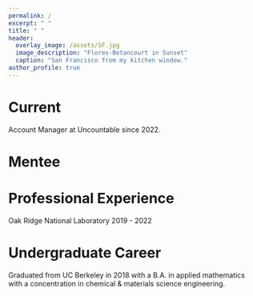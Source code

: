 ```yaml
---
permalink: /
excerpt: " "
title: " "
header:
  overlay_image: /assets/SF.jpg
  image_description: "Flores-Betancourt in Sunset"
  caption: "San Francisco from my kitchen window."
author_profile: true
---
```


# Current

Account Manager at Uncountable since 2022.

# Mentee

# Professional Experience
Oak Ridge National Laboratory 2019 - 2022

# Undergraduate Career

Graduated from UC Berkeley in 2018 with a B.A. in applied mathematics with a concentration in chemical & materials science engineering.



